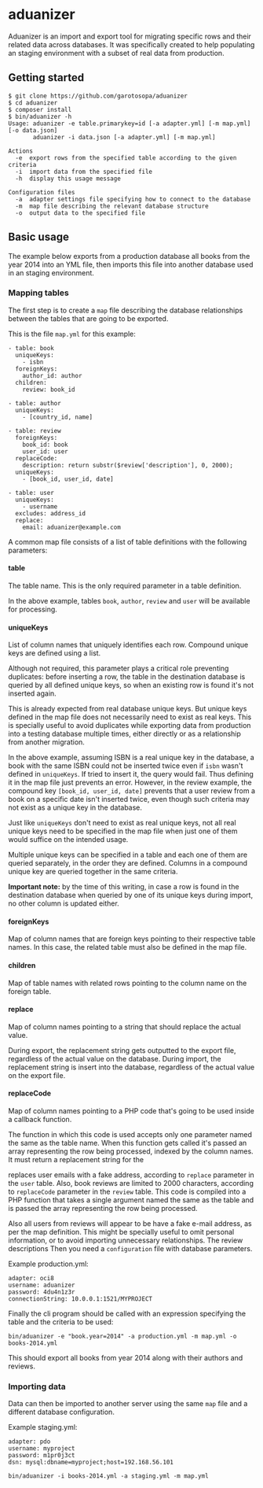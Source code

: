 aduanizer
=========

Aduanizer is an import and export tool for migrating specific rows and their related data across databases. It was specifically created to help populating an staging environment with a subset of real data from production.

## Getting started

```
$ git clone https://github.com/garotosopa/aduanizer
$ cd aduanizer
$ composer install
$ bin/aduanizer -h
Usage: aduanizer -e table.primarykey=id [-a adapter.yml] [-m map.yml] [-o data.json]
       aduanizer -i data.json [-a adapter.yml] [-m map.yml]

Actions
  -e  export rows from the specified table according to the given criteria
  -i  import data from the specified file
  -h  display this usage message

Configuration files
  -a  adapter settings file specifying how to connect to the database
  -m  map file describing the relevant database structure
  -o  output data to the specified file
```

## Basic usage

The example below exports from a production database all books from the year 2014 into an YML file, then imports this file into another database used in an staging environment.

### Mapping tables

The first step is to create a `map` file describing the database relationships between the tables that are going to be exported.

This is the file `map.yml` for this example:

```
- table: book
  uniqueKeys:
    - isbn
  foreignKeys:
    author_id: author
  children:
    review: book_id

- table: author
  uniqueKeys:
    - [country_id, name]

- table: review
  foreignKeys:
    book_id: book
    user_id: user
  replaceCode:
    description: return substr($review['description'], 0, 2000);
  uniqueKeys:
    - [book_id, user_id, date]

- table: user
  uniqueKeys:
    - username
  excludes: address_id
  replace:
    email: aduanizer@example.com
```

A common map file consists of a list of table definitions with the following parameters:

#### table

The table name. This is the only required parameter in a table definition.

In the above example, tables `book`, `author`, `review` and `user` will be available for processing.

#### uniqueKeys

List of column names that uniquely identifies each row. Compound unique keys are defined using a list.

Although not required, this parameter plays a critical role preventing duplicates: before inserting a row, the table in the destination database is queried by all defined unique keys, so when an existing row is found it's not inserted again.

This is already expected from real database unique keys. But unique keys defined in the map file does not necessarily need to exist as real keys. This is specially useful to avoid duplicates while exporting data from production into a testing database multiple times, either directly or as a relationship from another migration.

In the above example, assuming ISBN is a real unique key in the database, a book with the same ISBN could not be inserted twice even if `isbn` wasn't defined in `uniqueKeys`. If tried to insert it, the query would fail. Thus defining it in the map file just prevents an error. However, in the review example, the compound key `[book_id, user_id, date]` prevents that a user review from a book on a specific date isn't inserted twice, even though such criteria may not exist as a unique key in the database.

Just like `uniqueKeys` don't need to exist as real unique keys, not all real unique keys need to be specified in the map file when just one of them would suffice on the intended usage.

Multiple unique keys can be specified in a table and each one of them are queried separately, in the order they are defined. Columns in a compound unique key are queried together in the same criteria.

**Important note:** by the time of this writing, in case a row is found in the destination database when queried by one of its unique keys during import, no other column is updated either.

#### foreignKeys

Map of column names that are foreign keys pointing to their respective table names. In this case, the related table must also be defined in the map file.

#### children

Map of table names with related rows pointing to the column name on the foreign table.

#### replace

Map of column names pointing to a string that should replace the actual value.

During export, the replacement string gets outputted to the export file, regardless of the actual value on the database. During import, the replacement string is insert into the database, regardless of the actual value on the export file.

#### replaceCode

Map of column names pointing to a PHP code that's going to be used inside a callback function.

The function in which this code is used accepts only one parameter named the same as the table name. When this function gets called it's passed an array representing the row being processed, indexed by the column names. It must return a replacement string for the

 replaces user emails with a fake address, according to `replace` parameter in the `user` table. Also, book reviews are limited to 2000 characters, according to `replaceCode` parameter in the `review` table. This code is compiled into a PHP function that takes a single argument named the same as the table and is passed the array representing the row being processed.

Also all users from reviews  will appear to be have a fake e-mail address, as per the map definition. This might be specially useful to omit personal information, or to avoid importing unnecessary relationships. The review descriptions
Then you need a `configuration` file with database parameters.

Example production.yml:

```
adapter: oci8
username: aduanizer
password: 4du4n1z3r
connectionString: 10.0.0.1:1521/MYPROJECT
```

Finally the cli program should be called with an expression specifying the
table and the criteria to be used:

```
bin/aduanizer -e "book.year=2014" -a production.yml -m map.yml -o books-2014.yml
```

This should export all books from year 2014 along with their authors and reviews.

### Importing data

Data can then be imported to another server using the same `map` file and a
different database configuration.

Example staging.yml:

```
adapter: pdo
username: myproject
password: m1pr0j3ct
dsn: mysql:dbname=myproject;host=192.168.56.101
```

```
bin/aduanizer -i books-2014.yml -a staging.yml -m map.yml
```

